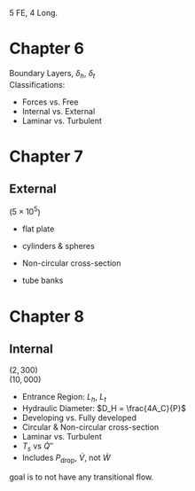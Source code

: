 5 FE, 4 Long.

# Chapter 6
Boundary Layers, $\delta_h$, $\delta_t$  
Classifications:

* Forces vs. Free
* Internal vs. External
* Laminar vs. Turbulent

# Chapter 7

## External

($5\times 10^5$)

* flat plate
* cylinders & spheres
* Non-circular cross-section

* tube banks

# Chapter 8

## Internal

($2,300$)  
($10,000$)

* Entrance Region: $L_h$, $L_t$
* Hydraulic Diameter: $D_H = \frac{4A_C}{P}$
* Developing vs. Fully developed
* Circular & Non-circular cross-section
* Laminar vs. Turbulent
* $T_s$ vs $\dot{Q}''$
* Includes $P_\text{drop}$, $\dot{V}$, not $\dot{W}$

goal is to not have any transitional flow.

